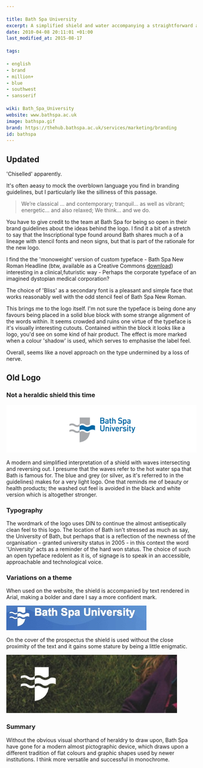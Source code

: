 ```yaml
---

title: Bath Spa University
excerpt: A simplified shield and water accompanying a straightforward approach to typography.
date: 2010-04-08 20:11:01 +01:00
last_modified_at: 2015-08-17

tags:

- english
- brand
- million+
- blue
- southwest
- sansserif

wiki: Bath_Spa_University
website: www.bathspa.ac.uk
image: bathspa.gif
brand: https://thehub.bathspa.ac.uk/services/marketing/branding
id: bathspa
---
```


## Updated

'Chiselled' apparently.

It's often aeasy to mock the overblown language you find in branding guidelines, but I particularly like the silliness of this passage.

> We’re classical ... and contemporary;
> tranquil... as well as vibrant;
> energetic... and also relaxed;
> We think... and we do.

You have to give credit to the team at Bath Spa for being so open in their brand guidelines about the ideas behind the logo. I find it a bit of a stretch to say that the Inscriptional type found around Bath shares much a of a lineage with stencil fonts and neon signs, but that is part of the rationale for the new logo.

I find the the 'monoweight' version of custom typeface - Bath Spa New Roman Headline (btw, available as a Creative Commons [download](https://thehub.bathspa.ac.uk/services/marketing/branding/typography#downloads)) interesting in a clinical,futuristic way - Perhaps the corporate typeface of an imagined dystopian medical corporation?

The choice of 'Bliss' as a secondary font is a pleasant and simple face that works reasonably well with the odd stencil feel of Bath Spa New Roman.

This brings me to the logo itself. I'm not sure the typeface is being done any favours being placed in a solid blue block with some strange alignment of the words within. It seems crowded and ruins one virtue of the typeface is it's visually interesting cutouts. Contained within the block it looks like a logo, you'd see on some kind of hair product. The effect is more marked when a colour 'shadow' is used, which serves to emphasise the label feel.

Overall, seems like a novel approach on the type undermined by a loss of nerve.  

## Old Logo

### Not a heraldic shield this time

![](/images/logospotter/bathspa-old.gif)

A modern and simplified interpretation of a shield with waves intersecting and reversing out. I presume that the waves refer to the hot water spa that Bath is famous for. The blue and grey (or silver, as it's referred to in the guidelines) makes for a very light logo. One that reminds me of beauty or health products; the washed out feel is avoided in the black and white version which is altogether stronger.

### Typography

The wordmark of the logo uses DIN to continue the almost antiseptically clean feel to this logo. The location of Bath isn't stressed as much as say, the University of Bath, but perhaps that is a reflection of the newness of the organisation - granted university status in 2005 - in this context the word 'University' acts as a reminder of the hard won status. The choice of such an open typeface redolent as it is, of signage is to speak in an accessible, approachable and technological voice.

### Variations on a theme

When used on the website, the shield is accompanied by text rendered in Arial, making a bolder and dare I say a more confident mark.

<img src="/images/logospotter/15.jpg" alt="Bath Spa Article Image - blue" />

On the cover of the prospectus the shield is used without the close proximity of the text and it gains some stature by being a little enigmatic.

<img src="/images/logospotter/16.jpg" alt="Bath Spa Logo"/>

### Summary

Without the obvious visual shorthand of heraldry to draw upon, Bath Spa have gone for a modern almost pictographic device, which draws upon a different tradition of flat colours and graphic shapes used by newer institutions. I think more versatile and successful in monochrome.
